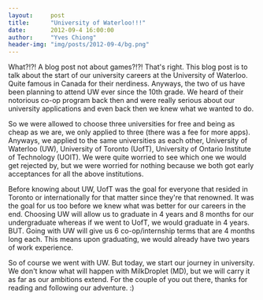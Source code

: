 ```yaml
---
layout:     post
title:      "University of Waterloo!!!"
date:       2012-09-4 16:00:00
author:     "Yves Chiong"
header-img: "img/posts/2012-09-4/bg.png"
---
```


What?!?! A blog post not about games?!?! That's right. This blog post is to talk about the start of our university careers at the University of Waterloo. Quite famous in Canada for their nerdiness. Anyways, the two of us have been planning to attend UW ever since the 10th grade. We heard of their notorious co-op program back then and were really serious about our university applications and even back then we knew what we wanted to do.

So we were allowed to choose three universities for free and being as cheap as we are, we only applied to three (there was a fee for more apps). Anyways, we applied to the same universities as each other, University of Waterloo (UW), University of Toronto (UofT), University of Ontario Institute of Technology (UOIT). We were quite worried to see which one we would get rejected by, but we were worried for nothing because we both got early acceptances for all the above institutions.

Before knowing about UW, UofT was the goal for everyone that resided in Toronto or internationally for that matter since they're that renowned. It was the goal for us too before we knew what was better for our careers in the end. Choosing UW will allow us to graduate in 4 years and 8 months for our undergraduate whereas if we went to UofT, we would graduate in 4 years. BUT. Going with UW will give us 6 co-op/internship terms that are 4 months long each. This means upon graduating, we would already have two years of work experience.

So of course we went with UW. But today, we start our journey in university. We don't know what will happen with MilkDroplet (MD), but we will carry it as far as our ambitions extend. For the couple of you out there, thanks for reading and following our adventure. :)